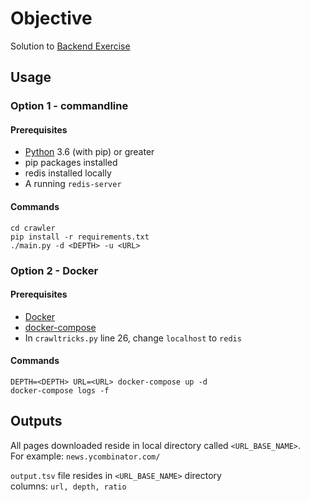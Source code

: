 # Objective

Solution to [Backend Exercise](Backend_Exercise.pdf)

## Usage

### Option 1 - commandline

#### Prerequisites

- [Python](https://www.python.org/) 3.6 (with pip) or greater
- pip packages installed 
- redis installed locally
- A running `redis-server`

#### Commands

``` shell
cd crawler
pip install -r requirements.txt
./main.py -d <DEPTH> -u <URL>
```

### Option 2 - Docker

#### Prerequisites

- [Docker](https://www.python.org/)
- [docker-compose](https://docs.docker.com/compose/install/)
- In `crawltricks.py` line 26, change `localhost` to `redis`

#### Commands

``` shell
DEPTH=<DEPTH> URL=<URL> docker-compose up -d
docker-compose logs -f
```

## Outputs

All pages downloaded reside in local directory called `<URL_BASE_NAME>`.  
For example: `news.ycombinator.com/`  
  
`output.tsv` file resides in `<URL_BASE_NAME>` directory  
columns: `url, depth, ratio`
